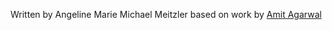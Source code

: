 Written by Angeline Marie Michael Meitzler based on work by <a href="https://ctrlq.org/" target="_blank">Amit Agarwal</a>